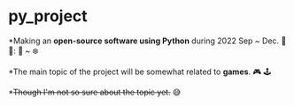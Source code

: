 # py_project
*Making an **open-source software using Python** during 2022 Sep ~ Dec. 🐍  📆: 🍂 ~ ❄️

*The main topic of the project will be somewhat related to **games**. 🎮 🕹️

*~~Though I'm not so sure about the topic yet.~~ 😅
